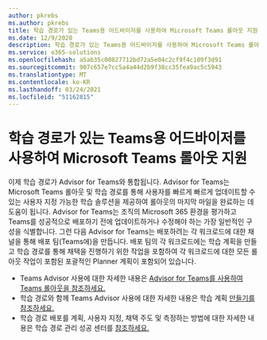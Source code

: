 ```yaml
---
author: pkrebs
ms.author: pkrebs
title: 학습 경로가 있는 Teams용 어드바이저를 사용하여 Microsoft Teams 롤아웃 지원
ms.date: 12/9/2020
description: 학습 경로가 있는 Teams용 어드바이저를 사용하여 Microsoft Teams 롤아웃 지원
ms.service: o365-solutions
ms.openlocfilehash: a5ab35c00827712bd72a5e04c2cf9f4c109f3d91
ms.sourcegitcommit: 907c657e7cc5a4a44d2b9f38cc35fea9ac5c5943
ms.translationtype: MT
ms.contentlocale: ko-KR
ms.lasthandoff: 03/24/2021
ms.locfileid: "51162815"
---
```

# <a name="use-advisor-for-teams-with-learning-pathways-to-help-roll-out-microsoft-teams"></a>학습 경로가 있는 Teams용 어드바이저를 사용하여 Microsoft Teams 롤아웃 지원
이제 학습 경로가 Advisor for Teams와 통합됩니다. Advisor for Teams는 Microsoft Teams 롤아웃 및 학습 경로를 통해 사용자를 빠르게 빠르게 업데이트할 수 있는 사용자 지정 가능한 학습 솔루션을 제공하여 롤아웃의 마지막 마일을 완료하는 데 도움이 됩니다. Advisor for Teams는 조직의 Microsoft 365 환경을 평가하고 Teams를 성공적으로 배포하기 전에 업데이트하거나 수정해야 하는 가장 일반적인 구성을 식별합니다. 그런 다음 Advisor for Teams는 배포하려는 각 워크로드에 대한 채널을 통해 배포 팀(Teams에)을 만듭니다. 배포 팀의 각 워크로드에는 학습 계획을 만들고 학습 경로를 통해 채택을 진행하기 위한 작업을 포함하여 각 워크로드에 대한 모든 롤아웃 작업이 포함된 포괄적인 Planner 계획이 포함되어 있습니다.

- Teams Advisor 사용에 대한 자세한 내용은 [Advisor for Teams를 사용하여 Teams 롤아웃을 참조하세요.](/microsoftteams/use-advisor-teams-roll-out)
- 학습 경로와 함께 Teams Advisor 사용에 대한 자세한 내용은 학습 계획 [만들기를 참조하세요.](/microsoftteams/use-advisor-teams-roll-out#create-a-learning-plan)
- 학습 경로 배포를 계획, 사용자 지정, 채택 주도 및 측정하는 방법에 대한 자세한 내용은 학습 경로 관리 성공 센터를 [참조하세요.](custom_successcenter.md)